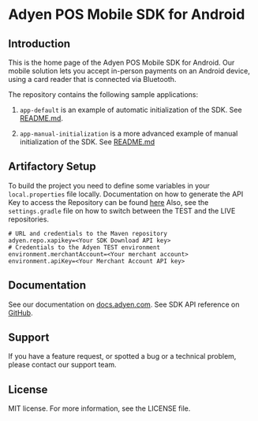 # Adyen POS Mobile SDK for Android

## Introduction

This is the home page of the Adyen POS Mobile SDK for Android. 
Our mobile solution lets you accept in-person payments on an Android device, using a card reader that is connected via Bluetooth.

The repository contains the following sample applications: 

1. `app-default` is an example of automatic initialization of the SDK. 
 See [README.md](app-default/README.md).

2. `app-manual-initialization` is a more advanced example of manual initialization of the SDK. 
 See [README.md](app-manual-initialization/README.md)

## Artifactory Setup

To build the project you need to define some variables in your `local.properties` file locally.
Documentation on how to generate the API Key to access the Repository can be found [here](https://docs.adyen.com/point-of-sale/ipp-mobile/tap-to-pay-android/integration-ttp/)
Also, see the `settings.gradle` file on how to switch between the TEST and the LIVE repositories.
```
# URL and credentials to the Maven repository
adyen.repo.xapikey=<Your SDK Download API key>
# Credentials to the Adyen TEST environment
environment.merchantAccount=<Your merchant account>
environment.apiKey=<Your Merchant Account API key>
```

## Documentation
See our documentation on [docs.adyen.com](https://docs.adyen.com/point-of-sale/mobile-android/).
See SDK API reference on [GitHub](https://adyen.github.io/adyen-pos-mobile-android).

## Support
If you have a feature request, or spotted a bug or a technical problem, please contact our support team.

## License
MIT license. For more information, see the LICENSE file.
